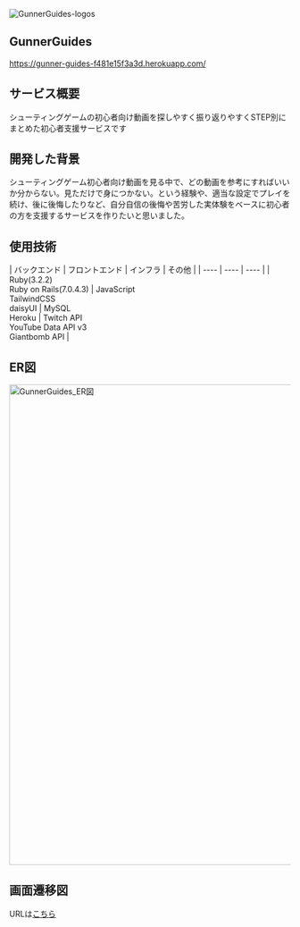 ![GunnerGuides-logos](https://github.com/manato-alt/portfolio/assets/111627394/0380442e-94b4-4675-81b0-52754e73977a)
## GunnerGuides
https://gunner-guides-f481e15f3a3d.herokuapp.com/
## サービス概要
シューティングゲームの初心者向け動画を探しやすく振り返りやすくSTEP別にまとめた初心者支援サービスです
## 開発した背景
シューティングゲーム初心者向け動画を見る中で、どの動画を参考にすればいいか分からない。見ただけで身につかない。という経験や、適当な設定でプレイを続け、後に後悔したりなど、自分自信の後悔や苦労した実体験をベースに初心者の方を支援するサービスを作りたいと思いました。
## 使用技術
| バックエンド | フロントエンド	| インフラ | その他 |
| ---- | ---- | ---- |
| Ruby(3.2.2)<br>Ruby on Rails(7.0.4.3) | JavaScript<br>TailwindCSS<br>daisyUI | MySQL<br>Heroku | Twitch API<br>YouTube Data API v3<br>Giantbomb API |
## ER図
<img width="860" alt="GunnerGuides_ER図" src="https://github.com/manato-alt/portfolio/assets/111627394/9ce3cca0-c3ed-4ce7-abfe-5d80ca445e88">

## 画面遷移図
URLは[こちら](https://www.figma.com/file/EAI0phFo4p06eqZp6nvlH3/GunnerGuides?type=design&node-id=0%3A1&mode=design&t=0dAxVfpDCN9OWbsS-1)